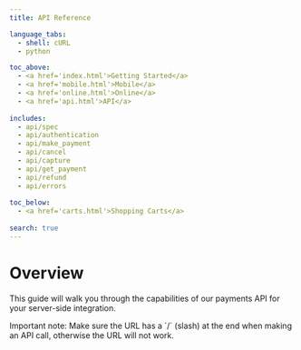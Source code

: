 ```yaml
---
title: API Reference

language_tabs:
  - shell: cURL
  - python

toc_above:
  - <a href='index.html'>Getting Started</a>
  - <a href='mobile.html'>Mobile</a>
  - <a href='online.html'>Online</a>
  - <a href='api.html'>API</a>
  
includes:
  - api/spec
  - api/authentication
  - api/make_payment
  - api/cancel
  - api/capture
  - api/get_payment
  - api/refund
  - api/errors
  
toc_below:
  - <a href='carts.html'>Shopping Carts</a>
  
search: true
---
```

# Overview

This guide will walk you through the capabilities of our payments API for your server-side integration.

Important note: Make sure the URL has a ´/´ (slash) at the end when making an API call, otherwise the URL will not work.


